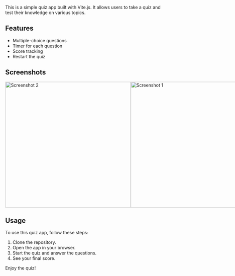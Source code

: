 

This is a simple quiz app built with Vite.js. It allows users to take a quiz and test their knowledge on various topics.

## Features

- Multiple-choice questions
- Timer for each question
- Score tracking
- Restart the quiz

## Screenshots


<div style="display: flex; justify-content: space-between;">
    <img src="https://github.com/fahad0samara/Vite_-quiz.app/assets/90055525/972f46c2-4b6b-4f5c-9ceb-5e940bb650dc" alt="Screenshot 2" width="400">
  <img src="https://github.com/fahad0samara/Vite_-quiz.app/assets/90055525/e41a8f95-50e8-4c50-864a-c0d0d0a22ba9" alt="Screenshot 1" width="400">

</div>

## Usage

To use this quiz app, follow these steps:

1. Clone the repository.
2. Open the app in your browser.
3. Start the quiz and answer the questions.
4. See your final score.

Enjoy the quiz!
